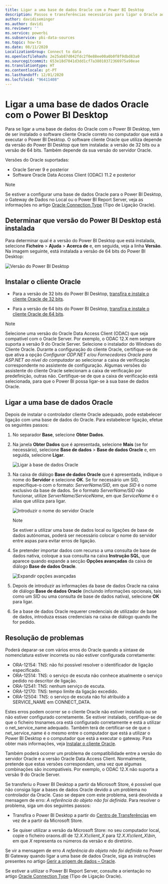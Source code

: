 ```yaml
---
title: Ligar a uma base de dados Oracle com o Power BI Desktop
description: Passos e transferências necessários para ligar o Oracle ao Power BI Desktop
author: davidiseminger
ms.author: davidi
ms.reviewer: ''
ms.service: powerbi
ms.subservice: pbi-data-sources
ms.topic: how-to
ms.date: 08/11/2020
LocalizationGroup: Connect to data
ms.openlocfilehash: 2e25ab87d042fdc2f0e88ee00a0b0f8f9dbd83a0
ms.sourcegitcommit: 653e18d7041d3dd1cf7a38010372366975a98eae
ms.translationtype: HT
ms.contentlocale: pt-PT
ms.lasthandoff: 12/01/2020
ms.locfileid: "96411408"
---
```

# <a name="connect-to-an-oracle-database-with-power-bi-desktop"></a>Ligar a uma base de dados Oracle com o Power BI Desktop
Para se ligar a uma base de dados do Oracle com o Power BI Desktop, tem de ser instalado o software cliente Oracle correto no computador que está a executar o Power BI Desktop. O software cliente Oracle que utiliza depende da versão do Power BI Desktop que tem instalada: a versão de 32 bits ou a versão de 64 bits. Também depende da sua versão do servidor Oracle.

Versões do Oracle suportadas: 
- Oracle Server 9 e posterior
- Software Oracle Data Access Client (ODAC) 11.2 e posterior

> [!NOTE]
> Se estiver a configurar uma base de dados Oracle para o Power BI Desktop, o Gateway de Dados no Local ou o Power BI Report Server, veja as informações no artigo [Oracle Connection Type](/sql/reporting-services/report-data/oracle-connection-type-ssrs?view=sql-server-ver15) (Tipo de Ligação Oracle). 


## <a name="determining-which-version-of-power-bi-desktop-is-installed"></a>Determinar que versão do Power BI Desktop está instalada
Para determinar qual é a versão do Power BI Desktop que está instalada, selecione **Ficheiro** > **Ajuda** > **Acerca de** e, em seguida, veja a linha **Versão**. Na imagem seguinte, está instalada a versão de 64 bits do Power BI Desktop:

![Versão do Power BI Desktop](media/desktop-connect-oracle-database/connect-oracle-database_1.png)

## <a name="install-the-oracle-client"></a>Instalar o cliente Oracle
- Para a versão de 32 bits do Power BI Desktop, [transfira e instale o cliente Oracle de 32 bits](https://www.oracle.com/technetwork/topics/dotnet/utilsoft-086879.html).

- Para a versão de 64 bits do Power BI Desktop, [transfira e instale o cliente Oracle de 64 bits](https://www.oracle.com/database/technologies/odac-downloads.html).

> [!NOTE]
> Selecione uma versão do Oracle Data Access Client (ODAC) que seja compatível com o Oracle Server. Por exemplo, o ODAC 12.X nem sempre suporta a versão 9 do Oracle Server.
> Selecione o instalador do Windows do Cliente Oracle.
> Durante a configuração do cliente Oracle, certifique-se de que ativa a opção *Configurar ODP.NET e/ou Fornecedores Oracle para ASP.NET ao nível do computador* ao selecionar a caixa de verificação correspondente no assistente de configuração. Algumas versões do assistente do cliente Oracle selecionam a caixa de verificação por predefinição, outras não. Certifique-se de que a caixa de verificação está selecionada, para que o Power BI possa ligar-se à sua base de dados Oracle.

## <a name="connect-to-an-oracle-database"></a>Ligar a uma base de dados Oracle
Depois de instalar o controlador cliente Oracle adequado, pode estabelecer ligação com uma base de dados do Oracle. Para estabelecer ligação, efetue os seguintes passos:

1. No separador **Base**, selecione **Obter Dados**. 

2. Na janela **Obter Dados** que é apresentada, selecione **Mais** (se for necessário), selecione **Base de dados** > **Base de dados Oracle** e, em seguida, selecione **Ligar**.
   
   ![Ligar à base de dados Oracle](media/desktop-connect-oracle-database/connect-oracle-database_2.png)
3. Na caixa de diálogo **Base de dados Oracle** que é apresentada, indique o nome do **Servidor** e selecione **OK**. Se for necessário um SID, especifique-o com o formato: *ServerName/SID*, em que *SID* é o nome exclusivo da base de dados. Se o formato *ServerName/SID* não funcionar, utilize *ServerName/ServiceName*, em que *ServiceName* é o alias que utiliza para ligar.


   ![Introduzir o nome do servidor Oracle](media/desktop-connect-oracle-database/connect-oracle-database_3.png)

   > [!NOTE]
   > Se estiver a utilizar uma base de dados local ou ligações de base de dados autónomas, poderá ser necessário colocar o nome do servidor entre aspas para evitar erros de ligação. 
      
4. Se pretender importar dados com recurso a uma consulta de base de dados nativa, coloque a sua consulta na caixa **Instrução SQL**, que aparece quando expande a secção **Opções avançadas** da caixa de diálogo **Base de dados Oracle**.
   
   ![Expandir opções avançadas](media/desktop-connect-oracle-database/connect-oracle-database_4.png)


5. Depois de introduzir as informações da base de dados Oracle na caixa de diálogo **Base de dados Oracle** (incluindo informações opcionais, tais como um SID ou uma consulta de base de dados nativa), selecione **OK** para ligar.
5. Se a base de dados Oracle requerer credenciais de utilizador de base de dados, introduza essas credenciais na caixa de diálogo quando lhe for pedido.


## <a name="troubleshooting"></a>Resolução de problemas

Poderá deparar-se com vários erros do Oracle quando a sintaxe de nomenclatura estiver incorreta ou não estiver configurada corretamente:

* ORA-12154: TNS: não foi possível resolver o identificador de ligação especificado.
* ORA-12514: TNS: o serviço de escuta não conhece atualmente o serviço pedido no descritor de ligação.
* ORA-12541: TNS: nenhum serviço de escuta.
* ORA-12170: TNS: tempo limite da ligação excedido.
* ORA-12504: TNS: o serviço de escuta não foi atribuído a SERVICE_NAME em CONNECT_DATA.

Estes erros podem ocorrer se o cliente Oracle não estiver instalado ou se não estiver configurado corretamente. Se estiver instalado, certifique-se de que o ficheiro tnsnames.ora está configurado corretamente e está a utilizar o net_service_name adequado. Também terá de certificar-se de que o net_service_name é o mesmo entre o computador que está a utilizar o Power BI Desktop e o computador que está a executar o gateway. Para obter mais informações, veja [Instalar o cliente Oracle](#install-the-oracle-client).

Também poderá ocorrer um problema de compatibilidade entre a versão do servidor Oracle e a versão Oracle Data Access Client. Normalmente, pretende que estas versões correspondam, uma vez que algumas combinações são incompatíveis. Por exemplo, o ODAC 12.X não suporta a versão 9 do Oracle Server.

Se transferiu o Power BI Desktop a partir da Microsoft Store, é possível que não consiga ligar a bases de dados Oracle devido a um problema no controlador da Oracle. Caso se depare com este problema, será devolvida a mensagem de erro: *A referência do objeto não foi definida*. Para resolver o problema, siga um dos seguintes passos:

* Transfira o Power BI Desktop a partir do [Centro de Transferências](https://www.microsoft.com/download/details.aspx?id=58494) em vez de a partir da Microsoft Store.

* Se quiser utilizar a versão da Microsoft Store: no seu computador local, copie o ficheiro oraons.dll de _12.X.X\client_X_ para _12.X.X\client_X\bin_, em que _X_ representa os números da versão e do diretório.

Se vir a mensagem de erro *A referência do objeto não foi definida* no Power BI Gateway quando ligar a uma base de dados Oracle, siga as instruções presentes no artigo [Gerir a origem de dados – Oracle](service-gateway-onprem-manage-oracle.md).

Se estiver a utilizar o Power BI Report Server, consulte a orientação no artigo [Oracle Connection Type](/sql/reporting-services/report-data/oracle-connection-type-ssrs?view=sql-server-ver15) (Tipo de Ligação Oracle).